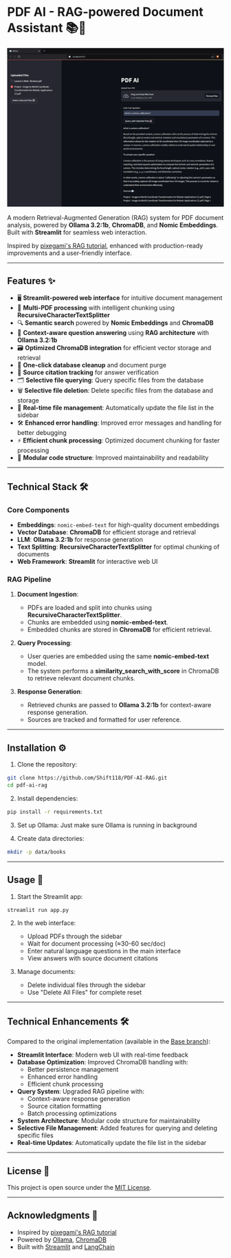 # PDF AI - RAG-powered Document Assistant 📚🤖

![PDF AI Overview](OverView.png)

A modern Retrieval-Augmented Generation (RAG) system for PDF document analysis, powered by **Ollama 3.2:1b**, **ChromaDB**, and **Nomic Embeddings**. Built with **Streamlit** for seamless web interaction.

Inspired by [pixegami's RAG tutorial](https://github.com/pixegami/rag-tutorial-v2), enhanced with production-ready improvements and a user-friendly interface.

---

## Features ✨

- 🖥️ **Streamlit-powered web interface** for intuitive document management
- 📄 **Multi-PDF processing** with intelligent chunking using **RecursiveCharacterTextSplitter**
- 🔍 **Semantic search** powered by **Nomic Embeddings** and **ChromaDB**
- 🧠 **Context-aware question answering** using **RAG architecture** with **Ollama 3.2:1b**
- 🗃️ **Optimized ChromaDB integration** for efficient vector storage and retrieval
- 🧹 **One-click database cleanup** and document purge
- 📖 **Source citation tracking** for answer verification
- 🗂️ **Selective file querying**: Query specific files from the database
- 🗑️ **Selective file deletion**: Delete specific files from the database and storage
- 🔄 **Real-time file management**: Automatically update the file list in the sidebar
- 🛠️ **Enhanced error handling**: Improved error messages and handling for better debugging
- ⚡ **Efficient chunk processing**: Optimized document chunking for faster processing
- 🧩 **Modular code structure**: Improved maintainability and readability

---

## Technical Stack 🛠️

### Core Components
- **Embeddings**: `nomic-embed-text` for high-quality document embeddings
- **Vector Database**: **ChromaDB** for efficient storage and retrieval
- **LLM**: **Ollama 3.2:1b** for response generation
- **Text Splitting**: **RecursiveCharacterTextSplitter** for optimal chunking of documents
- **Web Framework**: **Streamlit** for interactive web UI

### RAG Pipeline
1. **Document Ingestion**:
   - PDFs are loaded and split into chunks using **RecursiveCharacterTextSplitter**.
   - Chunks are embedded using **nomic-embed-text**.
   - Embedded chunks are stored in **ChromaDB** for efficient retrieval.

2. **Query Processing**:
   - User queries are embedded using the same **nomic-embed-text** model.
   - The system performs a **similarity_search_with_score** in ChromaDB to retrieve relevant document chunks.

3. **Response Generation**:
   - Retrieved chunks are passed to **Ollama 3.2:1b** for context-aware response generation.
   - Sources are tracked and formatted for user reference.

---

## Installation ⚙️

1. Clone the repository:
```bash
git clone https://github.com/Shift118/PDF-AI-RAG.git
cd pdf-ai-rag
```

2. Install dependencies:
```bash
pip install -r requirements.txt
```

3. Set up Ollama:
Just make sure Ollama is running in background

4. Create data directories:
```bash
mkdir -p data/books
```

---

## Usage 🚀

1. Start the Streamlit app:
```bash
streamlit run app.py
```

2. In the web interface:
   - Upload PDFs through the sidebar
   - Wait for document processing (≈30-60 sec/doc)
   - Enter natural language questions in the main interface
   - View answers with source document citations

3. Manage documents:
   - Delete individual files through the sidebar
   - Use "Delete All Files" for complete reset

---

## Technical Enhancements 🛠️

Compared to the original implementation (available in the [Base branch](https://github.com/Shift118/Base.git)):
- **Streamlit Interface**: Modern web UI with real-time feedback
- **Database Optimization**: Improved ChromaDB handling with:
  - Better persistence management
  - Enhanced error handling
  - Efficient chunk processing
- **Query System**: Upgraded RAG pipeline with:
  - Context-aware response generation
  - Source citation formatting
  - Batch processing optimizations
- **System Architecture**: Modular code structure for maintainability
- **Selective File Management**: Added features for querying and deleting specific files
- **Real-time Updates**: Automatically update the file list in the sidebar

---

## License 📄
This project is open source under the [MIT License](LICENSE).

---

## Acknowledgments 🙏
- Inspired by [pixegami's RAG tutorial](https://github.com/pixegami/rag-tutorial-v2)
- Powered by [Ollama](https://ollama.ai/), [ChromaDB](https://www.trychroma.com/)
- Built with [Streamlit](https://streamlit.io/) and [LangChain](https://www.langchain.com/)
